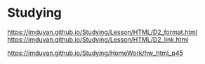 # Studying

https://imduyan.github.io/Studying/Lesson/HTML/D2_format.html
https://imduyan.github.io/Studying/Lesson/HTML/D2_link.html

https://imduyan.github.io/Studying/HomeWork/hw_html_p45